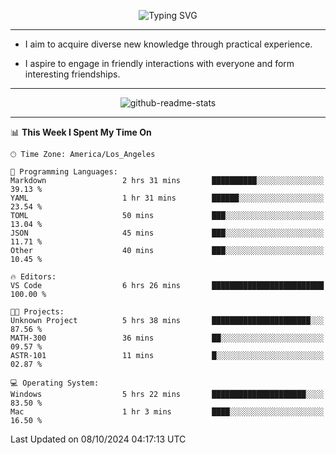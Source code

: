 <p align="center">
  <img src="https://readme-typing-svg.demolab.com?font=Fira+Code&weight=500&size=32&duration=2500&pause=1600&center=true&vCenter=true&random=false&width=1024&height=64&lines=Hi+there+%F0%9F%91%8B;I'm+delighted+you+could+make+it+here+%F0%9F%8E%89;I'm+Harry%2C+a+college+student+still+finding+my+way" alt="Typing SVG" />
</p>


---


- I aim to acquire diverse new knowledge through practical experience.

- I aspire to engage in friendly interactions with everyone and form interesting friendships.


---


<p align="center">
  <img src="https://github-readme-stats.vercel.app/api?username=Harry-Jing&show_icons=true" alt="github-readme-stats"/>
</p>


---

<!--START_SECTION:waka-->
📊 **This Week I Spent My Time On** 

```text
🕑︎ Time Zone: America/Los_Angeles

💬 Programming Languages: 
Markdown                 2 hrs 31 mins       ██████████░░░░░░░░░░░░░░░   39.13 % 
YAML                     1 hr 31 mins        ██████░░░░░░░░░░░░░░░░░░░   23.54 % 
TOML                     50 mins             ███░░░░░░░░░░░░░░░░░░░░░░   13.04 % 
JSON                     45 mins             ███░░░░░░░░░░░░░░░░░░░░░░   11.71 % 
Other                    40 mins             ███░░░░░░░░░░░░░░░░░░░░░░   10.45 % 

🔥 Editors: 
VS Code                  6 hrs 26 mins       █████████████████████████   100.00 % 

🐱‍💻 Projects: 
Unknown Project          5 hrs 38 mins       ██████████████████████░░░   87.56 % 
MATH-300                 36 mins             ██░░░░░░░░░░░░░░░░░░░░░░░   09.57 % 
ASTR-101                 11 mins             █░░░░░░░░░░░░░░░░░░░░░░░░   02.87 % 

💻 Operating System: 
Windows                  5 hrs 22 mins       █████████████████████░░░░   83.50 % 
Mac                      1 hr 3 mins         ████░░░░░░░░░░░░░░░░░░░░░   16.50 % 
```


 Last Updated on 08/10/2024 04:17:13 UTC
<!--END_SECTION:waka-->
